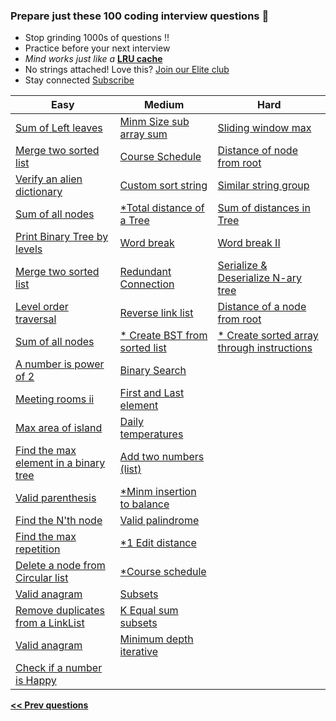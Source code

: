 ### Prepare just these 100 coding interview questions &#x1F4D6;

- Stop grinding 1000s of questions !!
- Practice before your next interview
- *Mind works just like a* <a href="/articles/engineering/ds/lru_cache" target="_blank">**LRU cache**</a>
- No strings attached! Love this? [Join our Elite club](/publish)
- Stay connected <a href="https://www.youtube.com/c/InterviewDose" target="_blank">Subscribe</a>

<table class="table">
  <thead>
    <tr>
      <th scope="col">Easy</th>
      <th scope="col">Medium</th>
      <th scope="col">Hard</th>
    </tr>
  </thead>
  <tbody>
    <tr>
      <td>
        <a href="https://youtube.com/embed/jZ5Vi2w1WUo" target="_blank">Sum of Left leaves</a>
        <a href="/articles/engineering/ds/binary_trees" target="_blank" style="background">
          <i class="fa-regular fa-note-sticky" style="color: black;"></i>
        </a>
      </td>
      <td><a href="https://youtube.com/embed/HGnHfU3cHc8" target="_blank">Minm Size sub array sum</a></td>
      <td><a href="https://youtube.com/embed/CynfIgY6Aek" target="_blank">Sliding window max</a></td>
    </tr>
    <tr>
      <td><a href="https://youtube.com/embed/v=9D2V-IUSH0g" target="_blank">Merge two sorted list</a></td>
      <td><a href="https://youtube.com/embed/N4jQQPg1tvA" target="_blank">Course Schedule</a>
        <a href="/articles/engineering/ds/topological_sorting" target="_blank" style="background">
          <i class="fa-regular fa-note-sticky" style="color: black;"></i>
        </a>
      </td>
      <td>
        <a href="https://youtube.com/embed/0EjPBPRLyjE" target="_blank">Distance of node from root</a>
        <a href="/articles/engineering/ds/binary_trees" style="background">
          <i class="fa-regular fa-note-sticky" style="color: black;"></i>
        </a>
      </td>
    </tr>
    <tr>
      <td><a href="https://youtube.com/embed/i3B5RYe0J0E" target="_blank">Verify an alien dictionary</a></td>
      <td><a href="https://youtube.com/embed/erZDVZihNAE?start=541" target="_blank">Custom sort string</a></td>
      <td><a href="https://youtube.com/embed/WuBTG71yOek" target="_blank">Similar string group</a></td>
    </tr>
    <tr>
      <td><a href="https://youtube.com/embed/ThQstg4Ik2E" target="_blank">Sum of all nodes</a></td>
      <td>
          <a href="https://youtube.com/embed/0EjPBPRLyjE?start=4" target="_blank">*Total distance of a Tree</a>
          <a href="/articles/engineering/ds/binary_trees" target="_blank" style="background">
          <i class="fa-regular fa-note-sticky" style="color: black;"></i>
          </a>
      </td>
      <td>
        <a href="https://youtube.com/embed/_KAjEdomX7M" target="_blank">Sum of distances in Tree</a>
        <a href="/articles/engineering/ds/binary_trees" target="_blank" style="background">
          <i class="fa-regular fa-note-sticky" style="color: black;"></i>
        </a>
      </td>
    </tr>
    <tr>
      <td>
        <a href="https://youtube.com/embed/0C8nLoIQvfA" target="_blank">Print Binary Tree by levels</a>
        <a href="/articles/engineering/ds/binary_trees" target="_blank" style="background">
          <i class="fa-regular fa-note-sticky" style="color: black;"></i>
        </a>
      </td>
      <td>
        <a href="https://youtube.com/embed/eDsc4Mce0LQ?start=20" target="_blank">Word break</a>
      </td>
      <td><a href="https://youtube.com/embed/HLOwaCIN3S4" target="_blank">Word break II</a></td>
    </tr>
    <tr>
      <td><a href="https://youtube.com/embed/v=9D2V-IUSH0g" target="_blank">Merge two sorted list</a></td>
      <td><a href="https://youtube.com/embed/MdI6sXCAiso?start=19" target="_blank">Redundant Connection</a></td>
      <td>
        <a href="https://youtube.com/embed/u0J17e8477U" target="_blank">Serialize & Deserialize N-ary tree</a>
        <a href="/articles/engineering/ds/binary_trees" target="_blank" style="background">
          <i class="fa-regular fa-note-sticky" style="color: black;"></i>
        </a>
      </td>
    </tr>
    <tr>
      <td>
        <a href="https://youtube.com/embed/9hGwYdjcfRU" target="_blank">Level order traversal</a>
        <a href="/articles/engineering/ds/binary_trees" target="_blank" style="background">
          <i class="fa-regular fa-note-sticky" style="color: black;"></i>
        </a>
      </td>
      <td>
        <a href="https://youtube.com/embed/HmZSrU21lrQ?start=39" target="_blank">Reverse link list</a>
      </td>
      <td>
        <a href="https://youtube.com/embed/W0PTd05dZJQ" target="_blank">Distance of a node from root</a>
        <a href="/articles/engineering/ds/binary_trees" target="_blank" style="background">
          <i class="fa-regular fa-note-sticky" style="color: black;"></i>
        </a>
      </td>
    </tr>
    <tr>
      <td>
        <a href="https://youtube.com/embed/ThQstg4Ik2E" target="_blank">Sum of all nodes</a>
        <a href="/articles/engineering/ds/binary_trees" target="_blank" style="background">
          <i class="fa-regular fa-note-sticky" style="color: black;"></i>
        </a>
      </td>
      <td>
        <a href="https://youtube.com/embed/4baFHiSEkgg?end=1704" target="_blank">* Create BST from sorted list</a>
      </td>
      <td>
        <a href="https://youtube.com/embed/4baFHiSEkgg?end=1704" target="_blank">* Create sorted array through instructions</a>
        <a href="/articles/engineering/ds/binary_search" target="_blank" style="background">
          <i class="fa-regular fa-note-sticky" style="color: #FFD43B;"></i>
        </a>
      </td>
    </tr>
    <tr>
      <td>
        <a href="https://youtube.com/embed/17tZD-BIEcI" target="_blank">A number is power of 2</a>
        <a href="/articles/engineering/ds/binary_search" target="_blank" style="background">
          <i class="fa-regular fa-note-sticky" style="color: #FFD43B;"></i>
        </a>
      </td>
      <td>
        <a href="https://youtube.com/embed/I6viYY0mS6I?start=581" target="_blank">Binary Search</a>
        <a href="/articles/engineering/ds/binary_search" target="_blank" style="background">
          <i class="fa-solid fa-note-sticky" style="color: #FFD43B;"></i>
        </a>
      </td>
    </tr>
    <tr>
      <td>
        <a href="https://youtube.com/embed/Mfd3EDnJejY" target="_blank">Meeting rooms ii</a>
        <a href="/articles/engineering/ds/meeting_intervals" target="_blank" style="background">
          <i class="fa-regular fa-note-sticky" style="color: #FFD43B;"></i>
        </a>
      </td>
      <td>
        <a href="https://interviewdose.com/i/articles/engineering/ds/binary_search" target="_blank">First and Last element</a>
        <a href="/articles/engineering/ds/binary_search" target="_blank" style="background">
          <i class="fa-regular fa-note-sticky" style="color: black;"></i>
        </a>
      </td>
    </tr>
    <tr>
      <td><a href="https://youtube.com/embed/74Mln2rZO30" target="_blank">Max area of island</a></td>
      <td><a href="https://youtube.com/embed/cQRBzejYzEo" target="_blank">Daily temperatures</a></td>
    </tr>
    <tr>
      <td>
        <a href="https://youtube.com/embed/Wrjg_nKEbzw" target="_blank">Find the max element in a binary tree</a>
        <a href="/articles/engineering/ds/binary_trees" target="_blank" style="background">
          <i class="fa-regular fa-note-sticky" style="color: black;"></i>
        </a>
      </td>
      <td><a href="https://youtube.com/embed/JcUj2X-gLrA?start=74" target="_blank">Add two numbers (list)</a></td>
    </tr>
    <tr>
      <td>
        <a href="https://youtube.com/embed/VWGk_Mo_gRU" target="_blank">Valid parenthesis</a>
        <a href="/articles/engineering/ds/balanced_brackets" target="_blank" style="background">
          <i class="fa-regular fa-note-sticky" style="color: black;"></i>
        </a>
      </td>
      <td><a href="https://youtube.com/embed/LScsC-C5gvg" target="_blank">*Minm insertion to balance</a></td>
    </tr>
    <tr>
      <td><a href="https://youtube.com/embed/G78_qD2C3Gc" target="_blank">Find the N'th node</a></td>
      <td><a href="https://youtube.com/embed/-dbtvD0GkcE?start=350" target="_blank">Valid palindrome</a></td>
    </tr>
    <tr>
      <td><a href="https://youtube.com/embed/YlIHZNUnwNY" target="_blank">Find the max repetition</a></td>
      <td><a href="https://youtube.com/embed/zb4Mw_FFBaA" target="_blank">*1 Edit distance</a></td>
    </tr>
    <tr>
      <td><a href="https://youtube.com/embed/xeMzm4sWtTs" target="_blank">Delete a node from Circular list</a></td>
      <td><a href="https://youtube.com/embed/N4jQQPg1tvA" target="_blank">*Course schedule</a>
        <a href="/articles/engineering/ds/topological_sorting" target="_blank" style="background">
          <i class="fa-regular fa-note-sticky" style="color: black;"></i>
        </a>
      </td>
    </tr>
    <tr>
      <td><a href="https://youtube.com/embed/4RCk18Y4zZw" target="_blank">Valid anagram</a></td>
      <td><a href="https://youtube.com/embed/-UhqRVFnwOY" target="_blank">Subsets</a></td>
    </tr>
    <tr>
      <td><a href="https://youtube.com/embed/wSqjf01vBZ4" target="_blank">Remove duplicates from a LinkList</a></td>
      <td><a href="https://youtube.com/embed/siNWNRgtlEk" target="_blank">K Equal sum subsets</a></td>
    </tr>
    <tr>
      <td><a href="https://youtube.com/embed/4RCk18Y4zZw" target="_blank">Valid anagram</a></td>
      <td>
        <a href="https://youtube.com/embed/-K8MyVUBnQQ?start=210" target="_blank">Minimum depth iterative</a>
        <a href="/articles/engineering/ds/binary_trees" target="_blank" style="background">
          <i class="fa-regular fa-note-sticky" style="color: black;"></i>
        </a>
      </td>
    </tr>
    <td><a href="https://youtube.com/embed/ZTD9Zb2BwC4" target="_blank">Check if a number is Happy</a></td>
  </tbody>
</table>

[**<< Prev questions**](/#questions)
